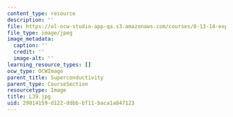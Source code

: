 ```yaml
---
content_type: resource
description: ''
file: https://ol-ocw-studio-app-qa.s3.amazonaws.com/courses/8-13-14-experimental-physics-i-ii-junior-lab-fall-2016-spring-2017/29814159d122ddbbbf11baca1a847123_L39.jpg
file_type: image/jpeg
image_metadata:
  caption: ''
  credit: ''
  image-alt: ''
learning_resource_types: []
ocw_type: OCWImage
parent_title: Superconductivity
parent_type: CourseSection
resourcetype: Image
title: L39.jpg
uid: 29814159-d122-ddbb-bf11-baca1a847123
---
```

